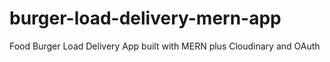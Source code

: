 # burger-load-delivery-mern-app
Food Burger Load Delivery App built with MERN plus Cloudinary and OAuth
